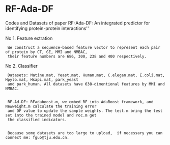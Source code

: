 # RF-Ada-DF
Codes and Datasets of paper RF-Ada-DF: An integrated predictor for identifying protein-protein interactions''


No 1. Feature extration


     We construct a sequence-based feature vector to represent each pair of protein by CT, GE, MMI and NMBAC,
     their feature numbers are 686, 300, 238 and 400 respectively.
     
     
No 2. Classifier
     
     
     Datasets: Matine.mat, Yeast.mat, Human.mat, C.elegan.mat, E.coli.mat, Hpylo.mat, Hsapi.mat, park_yeast
     and park_human. All datasets have 638-dimentional features by MMI and NMBAC.
     
     
     RF-Ad-DF: RFadaboost.m, we embed RF into AdaBoost framework, and Newweight.m calculate the training error
     and DF value to update the sample weights. The test.m bring the test set into the trained model and roc.m get 
     the classified indicators.
     
     
     Because some datasets are too large to upload,  if necessary you can connect me: fguo@tju.edu.cn.
